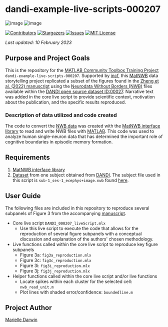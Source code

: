 # **dandi-example-live-scripts-000207**

![image](https://user-images.githubusercontent.com/78009407/218124172-992e3e60-aa1b-49f3-91a1-1fb4bdf6c318.png) ![image](https://user-images.githubusercontent.com/78009407/218131802-3fb672cf-27a2-4bc7-8b3b-711e40e958c3.png) 

[![Contributors][contributors-shield]][contributors-url]
[![Stargazers][stars-shield]][stars-url]
[![Issues][issues-shield]][issues-url]
[![MIT License][license-shield]][license-url]

*Last updated: 10 February 2023*

## Purpose and Project Goals
This is the repository for the [MATLAB Community Toolbox Training Project](https://www.incf.org/matlab-community-toolbox-training-projects) `dandi-example-live-scripts-000207`. Supported by [incf](https://www.incf.org/), this [MatNWB](https://github.com/NeurodataWithoutBorders/matnwb) data storytelling project replicated a subset of the figures found in the [Zheng et al. (2022) manuscript](https://www.nature.com/articles/s41593-022-01020-w) using the [Neurodata Without Borders (NWB)](https://www.nwb.org/) files available within the [DANDI open source dataset ID:00027](https://dandiarchive.org/dandiset/000207?search=00207&pos=1). Narrative text was added in the core live script to provide scientific context, motivation about the publication, and the specific results reproduced.

### Description of data utilized and code created 
The code to convert the [NWB data](https://dandiarchive.org/dandiset/000207?search=00207&pos=1) was created with the [MatNWB interface library](https://github.com/NeurodataWithoutBorders/matnwb) to read and write NWB files with [MATLAB](https://www.mathworks.com/products/matlab.html). This code was used to analyze human single-neuron data that has determined the important role of cognitive boundaries in episodic memory formation. 

## Requirements
1. [MatNWB interface library](https://github.com/NeurodataWithoutBorders/matnwb)
2. [Dataset](https://dandiarchive.org/dandiset/000207/0.220721.1915/files?location=) from one subject obtained from [DANDI](https://dandiarchive.org/). The subject file used in this script is `sub-1_ses-1_ecephys+image.nwb` found [here](https://dandiarchive.org/dandiset/000207/0.220721.1915/files?location=sub-1). 

## User Guide
The following files are included in this repository to reproduce several subpanels of Figure 3 from the accompanying [manuscript](https://www.nature.com/articles/s41593-022-01020-w). 
- Core live script `DANDI_000207_liveScript.mlx`
  - Use this live script to execute the code that allows for the reproduction of several figure subpanels with a conceptual discussion and explanation of the authors' chosen methodology.
- Live functions called within the core live script to reproduce key figure subpanels
  -  Figure 3a: `fig3a_reproduction.mlx`
  -  Figure 3c: `fig3c_reproduction.mlx`
  -  Figure 3i: `fig3i_reproduction.mlx`
  -  Figure 3j: `fig3j_reproduction.mlx`
- Helper functions called within the core live script and/or live functions
  - Locate spikes within each cluster for the selected cell: `nwb_read_unit.m` 
  - Plot lines with shaded error/confidence: `boundedline.m` 

## Project Author
[Marielle Darwin](https://github.com/mldarwin) 

[contributors-shield]: https://img.shields.io/github/contributors/mldarwin/dandi-example-live-scripts-000207.svg?style=flat-square
[contributors-url]: https://github.com/mldarwin/dandi-example-live-scripts-000207/graphs/contributors
[stars-shield]: https://img.shields.io/github/stars/mldarwin/dandi-example-live-scripts-000207.svg?style=flat-square
[stars-url]: https://github.com/mldarwin/dandi-example-live-scripts-000207/stargazers
[issues-shield]: https://img.shields.io/github/issues/mldarwin/dandi-example-live-scripts-000207.svg?style=flat-square
[issues-url]: https://github.com/mldarwin/dandi-example-live-scripts-000207/issues
[license-shield]: https://img.shields.io/github/license/mldarwin/dandi-example-live-scripts-000207.svg?style=flat-square
[license-url]: https://github.com/mldarwin/dandi-example-live-scripts-000207/blob/main/LICENSE
